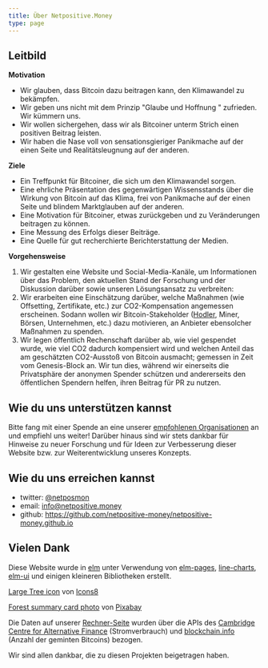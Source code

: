 ```yaml
---
title: Über Netpositive.Money
type: page
---
```

## Leitbild

**Motivation**

- Wir glauben, dass Bitcoin dazu beitragen kann, den Klimawandel zu bekämpfen.
- Wir geben uns nicht mit dem Prinzip "Glaube und Hoffnung " zufrieden. Wir kümmern uns.
- Wir wollen sichergehen, dass wir als Bitcoiner unterm Strich einen positiven Beitrag leisten.
- Wir haben die Nase voll von sensationsgieriger Panikmache auf der einen Seite und Realitätsleugnung auf der anderen.

**Ziele**

- Ein Treffpunkt für Bitcoiner, die sich um den Klimawandel sorgen.
- Eine ehrliche Präsentation des gegenwärtigen Wissensstands über die Wirkung von Bitcoin auf das Klima, frei von Panikmache auf der einen Seite und blindem Marktglauben auf der anderen.
- Eine Motivation für Bitcoiner, etwas zurückgeben und zu Veränderungen beitragen zu können.
- Eine Messung des Erfolgs dieser Beiträge.
- Eine Quelle für gut recherchierte Berichterstattung der Medien.

**Vorgehensweise**

1. Wir gestalten eine Website und Social-Media-Kanäle, um Informationen über das Problem, den aktuellen Stand der Forschung und der Diskussion darüber sowie unseren Lösungsansatz zu verbreiten:
2. Wir erarbeiten eine Einschätzung darüber, welche Maßnahmen (wie Offsetting, Zertifikate, etc.) zur CO2-Kompensation angemessen erscheinen. Sodann wollen wir Bitcoin-Stakeholder ([Hodler](https://en.wikipedia.org/wiki/Hodl), Miner, Börsen, Unternehmen, etc.) dazu motivieren, an Anbieter ebensolcher Maßnahmen zu spenden.
3. Wir legen öffentlich Rechenschaft darüber ab, wie viel gespendet wurde, wie viel CO2 dadurch kompensiert wird und welchen Anteil das am geschätzten CO2-Ausstoß von Bitcoin ausmacht; gemessen in Zeit vom Genesis-Block an. Wir tun dies, während wir einerseits die Privatsphäre der anonymen Spender schützen und andererseits den öffentlichen Spendern helfen, ihren Beitrag für PR zu nutzen.

## Wie du uns unterstützen kannst

Bitte fang mit einer Spende an eine unserer [empfohlenen Organisationen](de/partners) an und empfiehl uns weiter! Darüber hinaus sind wir stets dankbar für
Hinweise zu neuer Forschung und für Ideen zur Verbesserung dieser Website bzw. zur Weiterentwicklung unseres Konzepts.

## Wie du uns erreichen kannst

* twitter: [@netposmon](https://twitter.com/netposmon)
* email: <info@netpositive.money>
* github: <https://github.com/netpositive-money/netpositive-money.github.io>

## Vielen Dank

Diese Website wurde in [elm](https://elm-lang.org/) unter Verwendung von [elm-pages](https://elm-pages.com/),
[line-charts](https://terezka.github.io/line-charts/),
[elm-ui](https://package.elm-lang.org/packages/mdgriffith/elm-ui/latest/) und einigen kleineren Bibliotheken erstellt.

[Large Tree icon](https://icons8.com/icons/set/large-tree) von [Icons8](https://icons8.com)

[Forest summary card photo](https://pixabay.com/photos/forest-mist-nature-trees-mystic-931706) von [Pixabay](https://pixabay.com/?utm_source=link-attribution&utm_medium=referral&utm_campaign=image&utm_content=931706)

Die Daten auf unserer [Rechner-Seite](de/calculator) wurden über die APIs des [Cambridge Centre for Alternative Finance](https://cbeci.org/) (Stromverbrauch) und [blockchain.info](https://blockchain.info) (Anzahl der geminten Bitcoins) bezogen.

Wir sind allen dankbar, die zu diesen Projekten beigetragen haben.
